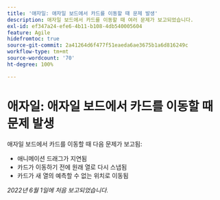 ```yaml
---
title: '애자일: 애자일 보드에서 카드를 이동할 때 문제 발생'
description: 애자일 보드에서 카드를 이동할 때 여러 문제가 보고되었습니다.
exl-id: ef347a24-efe6-4b11-b108-4db540005604
feature: Agile
hidefromtoc: true
source-git-commit: 2a41264d6f477f51eaeda6ae3675b1a6d816249c
workflow-type: tm+mt
source-wordcount: '70'
ht-degree: 100%

---
```


# 애자일: 애자일 보드에서 카드를 이동할 때 문제 발생

애자일 보드에서 카드를 이동할 때 다음 문제가 보고됨:

* 애니메이션 드래그가 지연됨
* 카드가 이동하기 전에 원래 열로 다시 스냅됨
* 카드가 새 열의 예측할 수 없는 위치로 이동됨

_2022년 6월 1일에 처음 보고되었습니다._
